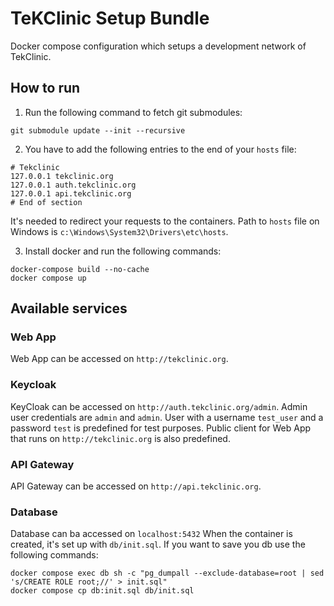 # TeKClinic Setup Bundle

Docker compose configuration which setups a development network of TekClinic.

## How to run

1. Run the following command to fetch git submodules:
```
git submodule update --init --recursive
```

2. You have to add the following entries to the end of your `hosts` file:
```
# Tekclinic
127.0.0.1 tekclinic.org
127.0.0.1 auth.tekclinic.org
127.0.0.1 api.tekclinic.org
# End of section
```

It's needed to redirect your requests to the containers.
Path to `hosts` file on Windows is `c:\Windows\System32\Drivers\etc\hosts`.


3. Install docker and run the following commands:
```
docker-compose build --no-cache
docker compose up
```

## Available services

### Web App
Web App can be accessed on `http://tekclinic.org`.

### Keycloak
KeyCloak can be accessed on `http://auth.tekclinic.org/admin`. Admin user credentials are `admin` and `admin`.
User with a username `test_user` and a password `test` is predefined for test purposes.
Public client for Web App that runs on `http://tekclinic.org` is also predefined.

### API Gateway
API Gateway can be accessed on `http://api.tekclinic.org`.

### Database
Database can ba accessed on `localhost:5432`
When the container is created, it's set up with `db/init.sql`. If you want to save you db use the following commands:
```
docker compose exec db sh -c "pg_dumpall --exclude-database=root | sed 's/CREATE ROLE root;//' > init.sql"
docker compose cp db:init.sql db/init.sql
```
